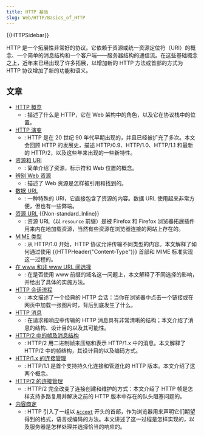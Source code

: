 ```yaml
---
title: HTTP 基础
slug: Web/HTTP/Basics_of_HTTP
---
```


{{HTTPSidebar}}

HTTP 是一个拓展性非常好的协议。它依赖于资源或统一资源定位符（URI）的概念、一个简单的消息结构和一个客户端——服务器结构的通信流。在这些基础概念之上，近年来已经出现了许多拓展，以增加新的 HTTP 方法或首部的方式为 HTTP 协议增加了新的功能和语义。

## 文章

- [HTTP 概览](/zh-CN/docs/Web/HTTP/Overview)
  - : 描述了什么是 HTTP，它在 Web 架构中的角色，以及它在协议栈中的位置。
- [HTTP 演变](/zh-CN/docs/Web/HTTP/Basics_of_HTTP/Evolution_of_HTTP)
  - : HTTP 是在 20 世纪 90 年代早期出现的，并且已经被扩充了多次。本文会回顾 HTTP 的发展史，描述 HTTP/0.9、HTTP/1.0、HTTP/1.1 和最新的 HTTP/2，以及这些年来出现的一些新特性。
- [资源和 URI](/zh-CN/docs/Web/HTTP/Resources_and_URIs)
  - : 简单介绍了资源，标示符和 Web 位置的概念。
- [辨别 Web 资源](/zh-CN/docs/Web/HTTP/Basics_of_HTTP/Identifying_resources_on_the_Web)
  - : 描述了 Web 资源是怎样被引用和找到的。
- [数据 URL](/zh-CN/docs/Web/HTTP/Basics_of_HTTP/Data_URLs)
  - : 一种特殊的 URI，它直接包含了资源的内容。数据 URL 使用起来非常方便，但也有一些弊端。
- [资源 URL](/zh-CN/docs/Web/HTTP/Basics_of_HTTP/Resource_URLs) {{Non-standard_Inline}}
  - : 资源 URL（以 `resource` 前缀）是被 Firefox 和 Firefox 浏览器拓展插件用来内在地加载资源，当然有些资源在浏览器连接的网站上存在的。
- [MIME 类型](/zh-CN/docs/Web/HTTP/Basics_of_HTTP/MIME_types)
  - : 从 HTTP/1.0 开始，HTTP 协议允许传输不同类型的内容。本文解释了如何通过使用 {{HTTPHeader("Content-Type")}} 首部和 MIME 标准实现这一过程的。
- [在 www 和非 www URL 间选择](/zh-CN/docs/Web/HTTP/Basics_of_HTTP/Choosing_between_www_and_non-www_URLs)
  - : 在是否使用 www 前缀的域名这一问题上，本文解释了不同选择的影响，并给出了具体的实施方法。
- [HTTP 会话流程](/zh-CN/docs/Web/HTTP/Session)
  - : 本文描述了一个经典的 HTTP 会话：当你在浏览器中点击一个链接或在网页中加载一张图片时，背后到底发生了什么。
- [HTTP 消息](/zh-CN/docs/Web/HTTP/Messages)
  - : 在请求和响应中传输的 HTTP 消息具有非常清晰的结构；本文介绍了消息的结构、设计目的以及其可能性。
- [HTTP/2 中的帧及消息结构](/zh-CN/docs/Web/HTTP/Frame_and_message_structure_in_HTTP_2)
  - : HTTP/2 用二进制帧来压缩和表示 HTTP/1.x 中的消息。本文解释了 HTTP/2 中的帧结构，其设计目的以及编码方式。
- [HTTP/1.x 的连接管理](/zh-CN/docs/Web/HTTP/Connection_management_in_HTTP_1.x)
  - : HTTP/1.1 是首个支持持久化连接和管道化的 HTTP 版本。本文介绍了这两个概念。
- [HTTP/2 的连接管理](/zh-CN/docs/Web/HTTP/Connection_management_in_HTTP_2)
  - : HTTP/2 完全改变了连接创建和维护的方式：本文介绍了 HTTP 帧是怎样支持多路复用并解决之前的 HTTP 版本中存在的队头阻塞问题的。
- [内容商定](/zh-CN/docs/Web/HTTP/Content_negotiation)
  - : HTTP 引入了一组以 [`Accept`](/zh-CN/docs/Web/HTTP/Headers/Accept) 开头的首部，作为浏览器用来声明它们期望得到的格式，语言或编码的方法。本文讲述了这一过程是怎样实现的，以及服务器是怎样处理并选择恰当的响应的。
